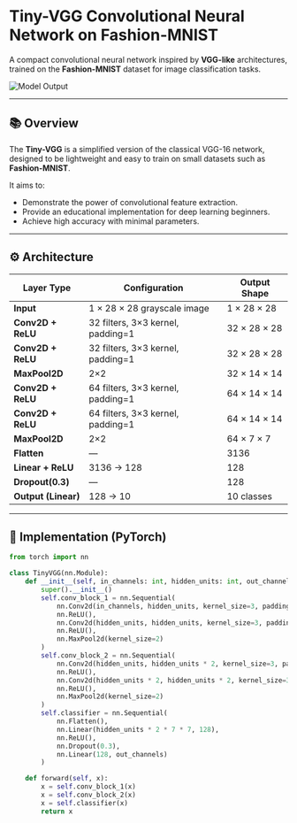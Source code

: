 # Tiny-VGG Convolutional Neural Network on Fashion-MNIST

A compact convolutional neural network inspired by **VGG-like** architectures, trained on the **Fashion-MNIST** dataset for image classification tasks.

![Model Output](https://imgur.com/7rtsP5K.png)

---

## 📚 Overview

The **Tiny-VGG** is a simplified version of the classical VGG-16 network, designed to be lightweight and easy to train on small datasets such as **Fashion-MNIST**.

It aims to:
- Demonstrate the power of convolutional feature extraction.
- Provide an educational implementation for deep learning beginners.
- Achieve high accuracy with minimal parameters.

---

## ⚙️ Architecture

| Layer Type | Configuration | Output Shape |
|-------------|----------------|----------------|
| **Input** | 1 × 28 × 28 grayscale image | 1 × 28 × 28 |
| **Conv2D + ReLU** | 32 filters, 3×3 kernel, padding=1 | 32 × 28 × 28 |
| **Conv2D + ReLU** | 32 filters, 3×3 kernel, padding=1 | 32 × 28 × 28 |
| **MaxPool2D** | 2×2 | 32 × 14 × 14 |
| **Conv2D + ReLU** | 64 filters, 3×3 kernel, padding=1 | 64 × 14 × 14 |
| **Conv2D + ReLU** | 64 filters, 3×3 kernel, padding=1 | 64 × 14 × 14 |
| **MaxPool2D** | 2×2 | 64 × 7 × 7 |
| **Flatten** | — | 3136 |
| **Linear + ReLU** | 3136 → 128 | 128 |
| **Dropout(0.3)** | — | 128 |
| **Output (Linear)** | 128 → 10 | 10 classes |

---

## 🧩 Implementation (PyTorch)

```python
from torch import nn

class TinyVGG(nn.Module):
    def __init__(self, in_channels: int, hidden_units: int, out_channels: int):
        super().__init__()
        self.conv_block_1 = nn.Sequential(
            nn.Conv2d(in_channels, hidden_units, kernel_size=3, padding=1),
            nn.ReLU(),
            nn.Conv2d(hidden_units, hidden_units, kernel_size=3, padding=1),
            nn.ReLU(),
            nn.MaxPool2d(kernel_size=2)
        )
        self.conv_block_2 = nn.Sequential(
            nn.Conv2d(hidden_units, hidden_units * 2, kernel_size=3, padding=1),
            nn.ReLU(),
            nn.Conv2d(hidden_units * 2, hidden_units * 2, kernel_size=3, padding=1),
            nn.ReLU(),
            nn.MaxPool2d(kernel_size=2)
        )
        self.classifier = nn.Sequential(
            nn.Flatten(),
            nn.Linear(hidden_units * 2 * 7 * 7, 128),
            nn.ReLU(),
            nn.Dropout(0.3),
            nn.Linear(128, out_channels)
        )

    def forward(self, x):
        x = self.conv_block_1(x)
        x = self.conv_block_2(x)
        x = self.classifier(x)
        return x
